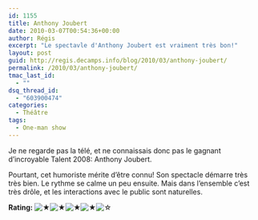 ```yaml
---
id: 1155
title: Anthony Joubert
date: 2010-03-07T00:54:36+00:00
author: Régis
excerpt: "Le spectavle d'Anthony Joubert est vraiment très bon!"
layout: post
guid: http://regis.decamps.info/blog/2010/03/anthony-joubert/
permalink: /2010/03/anthony-joubert/
tmac_last_id:
  - ""
dsq_thread_id:
  - "603900474"
categories:
  - Théâtre
tags:
  - One-man show
---
```

Je ne regarde pas la télé, et ne connaissais donc pas le gagnant d&rsquo;incroyable Talent 2008: Anthony Joubert.

Pourtant, cet humoriste mérite d&rsquo;être connu! Son spectacle démarre très très bien. Le rythme se calme un peu ensuite. Mais dans l&rsquo;ensemble c&rsquo;est très drôle, et les interactions avec le public sont naturelles. 

**Rating:**&nbsp;![&#9733;](http://regis.decamps.info/blog/wp-content/plugins/xavins-review-ratings/default/star.png "4/5")![&#9733;](http://regis.decamps.info/blog/wp-content/plugins/xavins-review-ratings/default/star.png "4/5")![&#9733;](http://regis.decamps.info/blog/wp-content/plugins/xavins-review-ratings/default/star.png "4/5")![&#9733;](http://regis.decamps.info/blog/wp-content/plugins/xavins-review-ratings/default/star.png "4/5")![&#9734;](http://regis.decamps.info/blog/wp-content/plugins/xavins-review-ratings/default/blank_star.png "4/5")&nbsp;